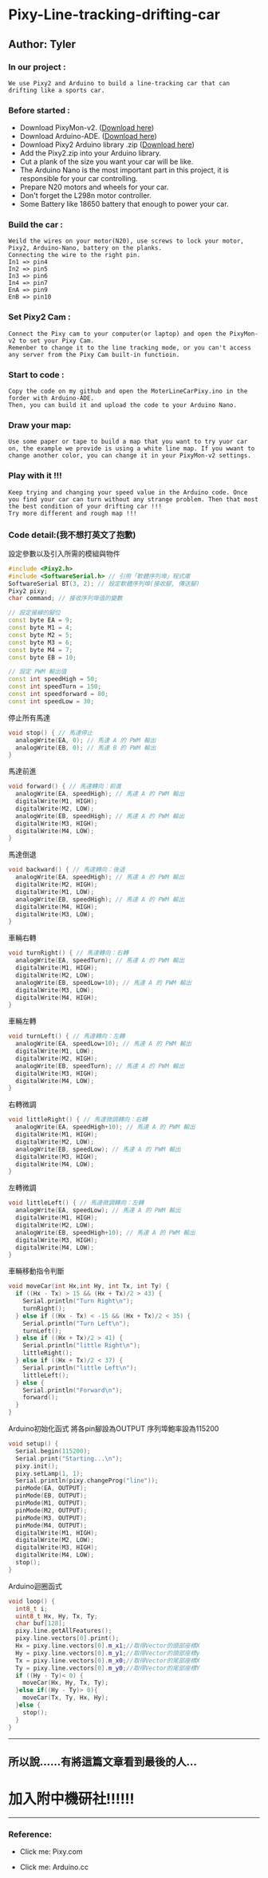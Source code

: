 # Pixy-Line-tracking-drifting-car
## Author: Tyler
### In our project :
```
We use Pixy2 and Arduino to build a line-tracking car that can drifting like a sports car.
```

### Before started :
* Download PixyMon-v2.  (<a href = https://github.com/charmedlabs/pixy2/raw/master/releases/pixymon_windows/pixymon_v2_windows-3.0.24.exe>Download here</a>)
* Download Arduino-ADE. (<a href = https://www.arduino.cc/en/software>Download here</a>)
* Download Pixy2 Arduino library .zip (<a href = https://github.com/charmedlabs/pixy2/raw/master/releases/arduino/arduino_pixy2-1.0.3.zip>Download here</a>)
* Add the Pixy2.zip into your Arduino library.
* Cut a plank of the size you want your car will be like.
* The Arduino Nano is the most important part in this project, it is responsible for your car controlling.
* Prepare N20 motors and wheels for your car.
* Don't forget the L298n motor controller.
* Some Battery like 18650 battery that enough to power your car.

### Build the car :
```
Weild the wires on your motor(N20), use screws to lock your motor, Pixy2, Arduino-Nano, battery on the planks.
Connecting the wire to the right pin.
In1 => pin4
In2 => pin5
In3 => pin6
In4 => pin7
EnA => pin9
EnB => pin10
```

### Set Pixy2 Cam :
```
Connect the Pixy cam to your computer(or laptop) and open the PixyMon-v2 to set your Pixy Cam.
Remenber to change it to the line tracking mode, or you can't access any server from the Pixy Cam built-in functioin.
```

### Start to code :
```
Copy the code on my github and open the MoterLineCarPixy.ino in the forder with Arduino-ADE.
Then, you can build it and upload the code to your Arduino Nano.
```

### Draw your map:
```
Use some paper or tape to build a map that you want to try yuor car on, the example we provide is using a white line map. If you wwant to change another color, you can change it in your PixyMon-v2 settings.
```

### Play with it !!!
```
Keep trying and changing your speed value in the Arduino code. Once you find your car can turn without any strange problem. Then that most the best condition of your drifting car !!!
Try more different and rough map !!!
```
### Code detail:(我不想打英文了抱歉)
設定參數以及引入所需的模組與物件
```cpp
#include <Pixy2.h>
#include <SoftwareSerial.h> // 引用「軟體序列埠」程式庫
SoftwareSerial BT(3, 2); // 設定軟體序列埠(接收腳, 傳送腳)
Pixy2 pixy;
char command; // 接收序列埠值的變數

// 設定接線的腳位
const byte EA = 9;
const byte M1 = 4;
const byte M2 = 5;
const byte M3 = 6;
const byte M4 = 7;
const byte EB = 10;

// 設定 PWM 輸出值
const int speedHigh = 50;
const int speedTurn = 150;
const int speedforward = 80;
const int speedLow = 30;
```
停止所有馬達
```cpp
void stop() { // 馬達停止
  analogWrite(EA, 0); // 馬達 A 的 PWM 輸出
  analogWrite(EB, 0); // 馬達 B 的 PWM 輸出
}
```
馬達前進
```cpp
void forward() { // 馬達轉向：前進
  analogWrite(EA, speedHigh); // 馬達 A 的 PWM 輸出
  digitalWrite(M1, HIGH);
  digitalWrite(M2, LOW);
  analogWrite(EB, speedHigh); // 馬達 A 的 PWM 輸出
  digitalWrite(M3, HIGH);
  digitalWrite(M4, LOW);
}
```
馬達倒退
```cpp
void backward() { // 馬達轉向：後退
  analogWrite(EA, speedHigh); // 馬達 A 的 PWM 輸出
  digitalWrite(M2, HIGH);
  digitalWrite(M1, LOW);
  analogWrite(EB, speedHigh); // 馬達 A 的 PWM 輸出
  digitalWrite(M4, HIGH);
  digitalWrite(M3, LOW);
}
```
車輛右轉
```cpp
void turnRight() { // 馬達轉向：右轉
  analogWrite(EA, speedTurn); // 馬達 A 的 PWM 輸出
  digitalWrite(M1, HIGH);
  digitalWrite(M2, LOW);
  analogWrite(EB, speedLow+10); // 馬達 A 的 PWM 輸出
  digitalWrite(M3, LOW);
  digitalWrite(M4, HIGH);
}
```
車輛左轉
```cpp
void turnLeft() { // 馬達轉向：左轉
  analogWrite(EA, speedLow+10); // 馬達 A 的 PWM 輸出
  digitalWrite(M1, LOW);
  digitalWrite(M2, HIGH);
  analogWrite(EB, speedTurn); // 馬達 A 的 PWM 輸出
  digitalWrite(M3, HIGH);
  digitalWrite(M4, LOW);
}
```
右轉微調
```cpp
void littleRight() { // 馬達微調轉向：右轉
  analogWrite(EA, speedHigh+10); // 馬達 A 的 PWM 輸出
  digitalWrite(M1, HIGH);
  digitalWrite(M2, LOW);
  analogWrite(EB, speedLow); // 馬達 A 的 PWM 輸出
  digitalWrite(M3, HIGH);
  digitalWrite(M4, LOW);
}
```
左轉微調
```cpp
void littleLeft() { // 馬達微調轉向：左轉
  analogWrite(EA, speedLow); // 馬達 A 的 PWM 輸出
  digitalWrite(M1, HIGH);
  digitalWrite(M2, LOW);
  analogWrite(EB, speedHigh+10); // 馬達 A 的 PWM 輸出
  digitalWrite(M3, HIGH);
  digitalWrite(M4, LOW);
}
```
車輛移動指令判斷
```cpp
void moveCar(int Hx,int Hy, int Tx, int Ty) {
  if ((Hx - Tx) > 15 && (Hx + Tx)/2 > 43) {
    Serial.println("Turn Right\n");
    turnRight();
  } else if ((Hx - Tx) < -15 && (Hx + Tx)/2 < 35) {
    Serial.println("Turn Left\n");
    turnLeft();
  } else if ((Hx + Tx)/2 > 41) {
    Serial.println("little Right\n");
    littleRight();
  } else if ((Hx + Tx)/2 < 37) {
    Serial.println("little Left\n");
    littleLeft();
  } else {
    Serial.println("Forward\n");
    forward();
  }
}
```
Arduino初始化函式
將各pin腳設為OUTPUT
序列埠鮑率設為115200
```cpp
void setup() {
  Serial.begin(115200);
  Serial.print("Starting...\n");
  pixy.init();
  pixy.setLamp(1, 1);
  Serial.println(pixy.changeProg("line"));
  pinMode(EA, OUTPUT);
  pinMode(EB, OUTPUT);
  pinMode(M1, OUTPUT);
  pinMode(M2, OUTPUT);
  pinMode(M3, OUTPUT);
  pinMode(M4, OUTPUT);
  digitalWrite(M1, HIGH);
  digitalWrite(M2, LOW);
  digitalWrite(M3, HIGH);
  digitalWrite(M4, LOW);
  stop();
}
```
Arduino迴圈函式
```cpp
void loop() {
  int8_t i;
  uint8_t Hx, Hy, Tx, Ty;
  char buf[128];
  pixy.line.getAllFeatures();
  pixy.line.vectors[0].print();
  Hx = pixy.line.vectors[0].m_x1;//取得Vector的頭部座標X
  Hy = pixy.line.vectors[0].m_y1;//取得Vector的頭部座標y
  Tx = pixy.line.vectors[0].m_x0;//取得Vector的尾部座標X
  Ty = pixy.line.vectors[0].m_y0;//取得Vector的尾部座標Y
  if ((Hy - Ty)< 0) {
    moveCar(Hx, Hy, Tx, Ty);
  }else if((Hy - Ty)> 0){
    moveCar(Tx, Ty, Hx, Hy);
  }else {
    stop();
  }
}
```
<hr>

## 所以說......有將這篇文章看到最後的人...
# **加入附中機研社!!!!!!**
<hr>

### Reference:
* Click me: <a herf='https://pixycam.com/'>Pixy.com</a>

* Click me: <a herf='https://www.arduino.cc/'>Arduino.cc</a>

